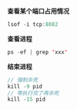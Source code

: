 **查看某个端口占用情况**

```java
lsof -i tcp:8082
```

**查看进程**

```java
ps -ef | grep 'xxx'
```

**结束进程**

```java
// 强制杀死
kill -9 pid
// 等执行完了再杀死
kill -15 pid
```
